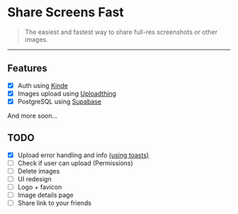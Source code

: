 # Share Screens Fast

> The easiest and fastest way to share full-res screenshots or other images.

---

## Features

- [x] Auth using [Kinde](https://kinde.com/)
- [x] Images upload using [Uploadthing](https://uploadthing.com/)
- [x] PostgreSQL using [Supabase](https://supabase.com/)

And more soon...

## TODO

- [x] Upload error handling and info [(using toasts)](https://ui.shadcn.com/docs/components/sonner)
- [ ] Check if user can upload (Permissions)
- [ ] Delete images
- [ ] UI redesign
- [ ] Logo + favicon
- [ ] Image details page
- [ ] Share link to your friends
